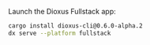 Launch the Dioxus Fullstack app:

```bash
cargo install dioxus-cli@0.6.0-alpha.2
dx serve --platform fullstack
```
